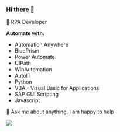 ### Hi there 👋

🤖 RPA Developer

**Automate with:**

- Automation Anywhere
- BluePrism
- Power Automate
- UIPath
- WinAutomation
- AutoIT
- Python
- VBA - Visual Basic for Applications
- SAP GUI Scripting
- Javascript


💬 Ask me about anything, I am happy to help

<a href="https://www.linkedin.com/in/marcelo-arimizu-902383173">
  <img src="https://img.shields.io/badge/LinkedIn-0077B5?style=for-the-badge&logo=linkedin&logoColor=white" /> 
<a/>
